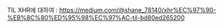 TIL
XHR에 대하여 : https://medium.com/@shane_78140/xhr%EC%97%90-%EB%8C%80%ED%95%98%EC%97%AC-til-bd80ed265200

